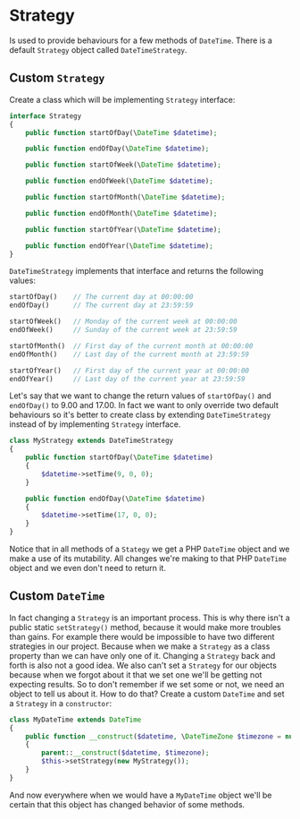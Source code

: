 # Strategy
Is used to provide behaviours for a few methods of `DateTime`. There is a default `Strategy` object called `DateTimeStrategy`.

## Custom `Strategy`
Create a class which will be implementing `Strategy` interface:
```php
interface Strategy
{	
	public function startOfDay(\DateTime $datetime);

	public function endOfDay(\DateTime $datetime);

	public function startOfWeek(\DateTime $datetime);

	public function endOfWeek(\DateTime $datetime);

	public function startOfMonth(\DateTime $datetime);

	public function endOfMonth(\DateTime $datetime);

	public function startOfYear(\DateTime $datetime);

	public function endOfYear(\DateTime $datetime);
}
```
`DateTimeStrategy` implements that interface and returns the following values:
```php
startOfDay()    // The current day at 00:00:00
endOfDay()      // The current day at 23:59:59

startOfWeek()   // Monday of the current week at 00:00:00
endOfWeek()     // Sunday of the current week at 23:59:59

startOfMonth()  // First day of the current month at 00:00:00
endOfMonth()    // Last day of the current month at 23:59:59

startOfYear()   // First day of the current year at 00:00:00
endOfYear()     // Last day of the current year at 23:59:59
```

Let's say that we want to change the return values of `startOfDay()` and `endOfDay()` to 9.00 and 17.00. 
In fact we want to only override two default behaviours so it's better to create class by extending `DateTimeStrategy`
instead of by implementing `Strategy` interface.
```php
class MyStrategy extends DateTimeStrategy
{
	public function startOfDay(\DateTime $datetime)
	{
		$datetime->setTime(9, 0, 0);
	}

	public function endOfDay(\DateTime $datetime)
	{
		$datetime->setTime(17, 0, 0);
	}
}
```
Notice that in all methods of a `Stategy` we get a PHP `DateTime` object and we make a use of its mutability.
All changes we're making to that PHP `DateTime` object and we even don't need to return it.

## Custom `DateTime`
In fact changing a `Strategy` is an important process. This is why there isn't a public static `setStrategy()` method, because
it would make more troubles than gains. For example there would be impossible to have two different strategies in our project. 
Because when we make a `Strategy` as a class property than we can have only one of it. Changing a `Strategy` back and forth is also not a 
good idea. We also can't set a `Strategy` for our objects because when we forgot about it that we set one we'll be getting
not expecting results. So to don't remember if we set some or not, we need an object to tell us about it. How to do that? 
Create a custom `DateTime` and set a `Strategy` in a `constructor`:
```php
class MyDateTime extends DateTime
{
	public function __construct($datetime, \DateTimeZone $timezone = null)
	{
		parent::__construct($datetime, $timezone);
		$this->setStrategy(new MyStrategy());
	}
}
```
And now everywhere when we would have a `MyDateTime` object we'll be certain that this object has changed behavior of some methods.
